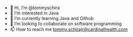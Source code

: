 - 👋 Hi, I’m @tommyschira
- 👀 I’m interested in Java
- 🌱 I’m currently learning Java and Github
- 💞️ I’m looking to collaborate on software programming
- 📫 How to reach me tommy.schirajr@cardinalhealth.com

<!---
tommyschira/tommyschira is a ✨ special ✨ repository because its `README.md` (this file) appears on your GitHub profile.
You can click the Preview link to take a look at your changes.
--->
